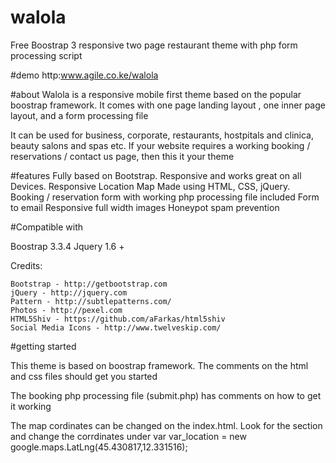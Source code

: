 # walola
Free Boostrap 3 responsive two page restaurant theme with php form processing script

#demo
http:www.agile.co.ke/walola

#about
Walola is a responsive mobile first theme based on the popular boostrap framework.  It comes with one page landing layout , one inner page layout, and a form processing file

It can be used for business, corporate, restaurants, hostpitals and clinica, beauty salons and spas etc.  If your website requires a working booking / reservations /  contact us page, then this it your theme


#features
Fully based on Bootstrap.
Responsive and works great on all Devices.
Responsive Location Map
Made using HTML, CSS, jQuery.
Booking / reservation  form with working php processing file included
Form to email
Responsive full width images
Honeypot spam prevention

#Compatible with 

Boostrap 3.3.4
Jquery 1.6 +

Credits:

    Bootstrap - http://getbootstrap.com
    jQuery - http://jquery.com
    Pattern - http://subtlepatterns.com/
    Photos - http://pexel.com
    HTML5Shiv - https://github.com/aFarkas/html5shiv
    Social Media Icons - http://www.twelveskip.com/

#getting started

This theme is based on boostrap framework. The comments on the html and css files should get you started

The booking php processing file (submit.php) has comments on how to get it working

The map cordinates can be changed on the index.html. Look for the section <!-- Load Map --> and change the corrdinates under var var_location = new google.maps.LatLng(45.430817,12.331516);






